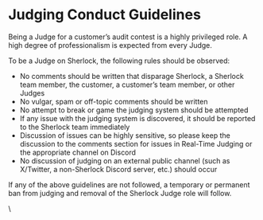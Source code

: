 # Judging Conduct Guidelines

Being a Judge for a customer’s audit contest is a highly privileged role. A high degree of professionalism is expected from every Judge.

To be a Judge on Sherlock, the following rules should be observed:

* No comments should be written that disparage Sherlock, a Sherlock team member, the customer, a customer’s team member, or other Judges
* No vulgar, spam or off-topic comments should be written
* No attempt to break or game the judging system should be attempted
* If any issue with the judging system is discovered, it should be reported to the Sherlock team immediately
* Discussion of issues can be highly sensitive, so please keep the discussion to the comments section for issues in Real-Time Judging or the appropriate channel on Discord
* No discussion of judging on an external public channel (such as X/Twitter, a non-Sherlock Discord server, etc.) should occur

If any of the above guidelines are not followed, a temporary or permanent ban from judging and removal of the Sherlock Judge role will follow.&#x20;

\

